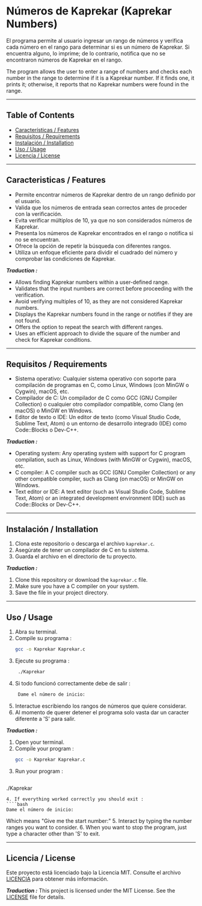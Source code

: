 # Números de Kaprekar (Kaprekar Numbers)

El programa permite al usuario ingresar un rango de números y verifica cada número en el rango para determinar si es un número de Kaprekar. Si encuentra alguno, lo imprime; de lo contrario, notifica que no se encontraron números de Kaprekar en el rango.

The program allows the user to enter a range of numbers and checks each number in the range to determine if it is a Kaprekar number. If it finds one, it prints it; otherwise, it reports that no Kaprekar numbers were found in the range.

---

## Table of Contents

- [Características / Features](#caracteristicas--features)
- [Requisitos / Requirements](#requisitos--requirements)
- [Instalación / Installation](#instalación--installation)
- [Uso / Usage](#uso--usage)
- [Licencia / License](#licencia--license)

---

## Caracteristicas / Features

- Permite encontrar números de Kaprekar dentro de un rango definido por el usuario.
- Valida que los números de entrada sean correctos antes de proceder con la verificación.
- Evita verificar múltiplos de 10, ya que no son considerados números de Kaprekar.
- Presenta los números de Kaprekar encontrados en el rango o notifica si no se encuentran.
- Ofrece la opción de repetir la búsqueda con diferentes rangos.
- Utiliza un enfoque eficiente para dividir el cuadrado del número y comprobar las condiciones de Kaprekar.

***Traduction :***

- Allows finding Kaprekar numbers within a user-defined range.
- Validates that the input numbers are correct before proceeding with the verification.
- Avoid verifying multiples of 10, as they are not considered Kaprekar numbers.
- Displays the Kaprekar numbers found in the range or notifies if they are not found.
- Offers the option to repeat the search with different ranges.
- Uses an efficient approach to divide the square of the number and check for Kaprekar conditions.

---

## Requisitos / Requirements

- Sistema operativo: Cualquier sistema operativo con soporte para compilación de programas en C, como Linux, Windows (con MinGW o Cygwin), macOS, etc.
- Compilador de C: Un compilador de C como GCC (GNU Compiler Collection) o cualquier otro compilador compatible, como Clang (en macOS) o MinGW en Windows.
- Editor de texto o IDE: Un editor de texto (como Visual Studio Code, Sublime Text, Atom) o un entorno de desarrollo integrado (IDE) como Code::Blocks o Dev-C++.

***Traduction :***
- Operating system: Any operating system with support for C program compilation, such as Linux, Windows (with MinGW or Cygwin), macOS, etc.
- C compiler: A C compiler such as GCC (GNU Compiler Collection) or any other compatible compiler, such as Clang (on macOS) or MinGW on Windows.
- Text editor or IDE: A text editor (such as Visual Studio Code, Sublime Text, Atom) or an integrated development environment (IDE) such as Code::Blocks or Dev-C++.

---

## Instalación / Installation
1. Clona este repositorio o descarga el archivo `kaprekar.c`.
2. Asegúrate de tener un compilador de C en tu sistema.
3. Guarda el archivo en el directorio de tu proyecto.

***Traduction :***
1. Clone this repository or download the `kaprekar.c` file.
2. Make sure you have a C compiler on your system.
3. Save the file in your project directory.


---

## Uso / Usage
1. Abra su terminal.
2. Compile su programa :
    ```bash
    gcc -o Kaprekar Kaprekar.c
    ```
3. Ejecute su programa :
   ```bash
    ./Kaprekar
    ```
4. Si todo funcionó correctamente debe de salir :
   ```bash
    Dame el número de inicio:
    ```
5. Interactue escribiendo los rangos de números que quiere considerar.
6. Al momento de querer detener el programa solo vasta dar un caracter diferente a 'S' para salir.

***Traduction :***
1. Open your terminal.
2. Compile your program :
   ````bash
   gcc -o Kaprekar Kaprekar.c
   ````
3. Run your program :
   ````bash
  ./Kaprekar
   ````
4. If everything worked correctly you should exit :
   ````bash
   Dame el número de inicio:
   ````
  Which means "Give me the start number:"
5. Interact by typing the number ranges you want to consider.
6. When you want to stop the program, just type a character other than 'S' to exit.


---

## Licencia / License
Este proyecto está licenciado bajo la Licencia MIT. Consulte el archivo [LICENCIA](LICENCIA) para obtener más información.

***Traduction :***
This project is licensed under the MIT License. See the [LICENSE](LICENSE) file for details.
